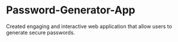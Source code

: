 # Password-Generator-App
Created engaging and interactive web application that allow users to generate secure passwords.
